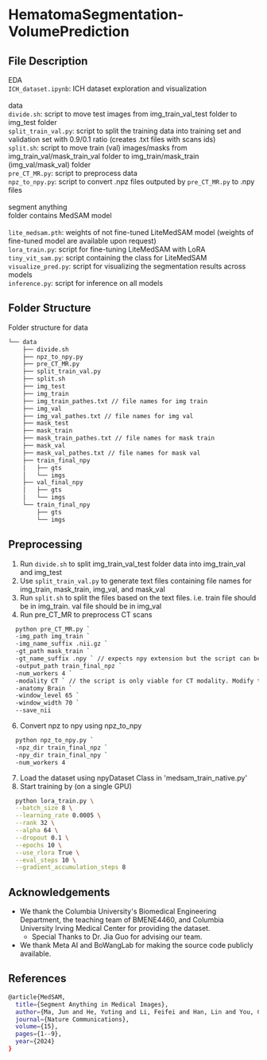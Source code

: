 # HematomaSegmentation-VolumePrediction

## File Description

EDA <br />
    `ICH_dataset.ipynb`: ICH dataset exploration and visualization <br />
<br />
data <br />
    `divide.sh`: script to move test images from img_train_val_test folder to img_test folder <br />
    `split_train_val.py`: script to split the training data into training set and validation set with 0.9/0.1 ratio (creates .txt files with scans ids) <br />
    `split.sh`: script to move train (val) images/masks from img_train_val/mask_train_val folder to img_train/mask_train (img_val/mask_val) folder <br />
    `pre_CT_MR.py`: script to preprocess data <br />
    `npz_to_npy.py`: script to convert .npz files outputed by `pre_CT_MR.py` to .npy files <br />
<br />
segment anything <br />
    folder contains MedSAM model <br />
<br />
`lite_medsam.pth`: weights of not fine-tuned LiteMedSAM model (weights of fine-tuned model are available upon request) <br />
`lora_train.py`: script for fine-tuning LiteMedSAM with LoRA <br />
`tiny_vit_sam.py`: script containing the class for LiteMedSAM <br />
`visualize_pred.py`: script for visualizing the segmentation results across models <br />
`inference.py`: script for inference on all models <br />

## Folder Structure 
Folder structure for data
```bash
└── data
    ├── divide.sh
    ├── npz_to_npy.py
    ├── pre_CT_MR.py
    ├── split_train_val.py
    ├── split.sh
    ├── img_test
    ├── img_train
    ├── img_train_pathes.txt // file names for img train
    ├── img_val
    ├── img_val_pathes.txt // file names for img val
    ├── mask_test
    ├── mask_train
    ├── mask_train_pathes.txt // file names for mask train
    ├── mask_val
    ├── mask_val_pathes.txt // file names for mask val
    ├── train_final_npy
    │   ├── gts
    │   └── imgs
    ├── val_final_npy
    │   ├── gts
    │   └── imgs
    └── train_final_npy
        ├── gts
        └── imgs
```
## Preprocessing
1. Run `divide.sh` to split img_train_val_test folder data into img_train_val and img_test
2. Use `split_train_val.py` to generate text files containing file names for img_train, mask_train, img_val, and mask_val
3. Run `split.sh` to split the files based on the text files. i.e. train file should be in img_train. val file should be in img_val
4. Run pre_CT_MR to preprocess CT scans
```bash
  python pre_CT_MR.py `
  -img_path img_train `
  -img_name_suffix .nii.gz `
  -gt_path mask_train `
  -gt_name_suffix .npy ` // expects npy extension but the script can be modified to take in .nii.gz
  -output_path train_final_npz `
  -num_workers 4 `
  -modality CT ` // the script is only viable for CT modality. Modify the if-else statement in the script for other modalities 
  -anatomy Brain ` 
  -window_level 65 `
  -window_width 70 `
  --save_nii
```
6. Convert npz to npy using npz_to_npy
```bash
  python npz_to_npy.py `
  -npz_dir train_final_npz `
  -npy_dir train_final_npy `
  -num_workers 4
```
7. Load the dataset using npyDataset Class in 'medsam_train_native.py'
8. Start training by (on a single GPU)
```bash
  python lora_train.py \
  --batch_size 8 \
  --learning_rate 0.0005 \
  --rank 32 \
  --alpha 64 \
  --dropout 0.1 \
  --epochs 10 \
  --use_rlora True \
  --eval_steps 10 \
  --gradient_accumulation_steps 8
```

## Acknowledgements
- We thank the Columbia University's Biomedical Engineering Department, the teaching team of BMENE4460, and Columbia University Irving Medical Center for providing the dataset.
  - Special Thanks to Dr. Jia Guo for advising our team.
- We thank Meta AI and BoWangLab for making the source code publicly available.

## References

```bash
@article{MedSAM,
  title={Segment Anything in Medical Images},
  author={Ma, Jun and He, Yuting and Li, Feifei and Han, Lin and You, Chenyu and Wang, Bo},
  journal={Nature Communications},
  volume={15},
  pages={1--9},
  year={2024}
}
```
